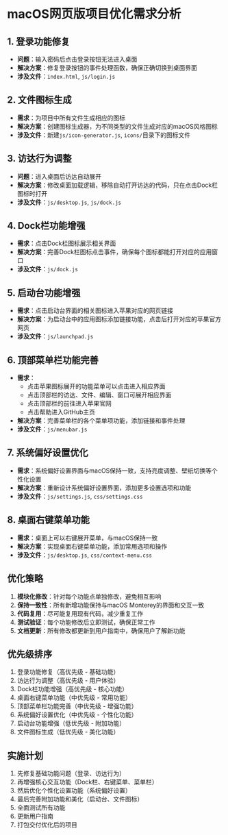 # macOS网页版项目优化需求分析

## 1. 登录功能修复
- **问题**：输入密码后点击登录按钮无法进入桌面
- **解决方案**：修复登录按钮的事件处理函数，确保正确切换到桌面界面
- **涉及文件**：`index.html`, `js/login.js`

## 2. 文件图标生成
- **需求**：为项目中所有文件生成相应的图标
- **解决方案**：创建图标生成器，为不同类型的文件生成对应的macOS风格图标
- **涉及文件**：新建`js/icon-generator.js`, `icons/`目录下的图标文件

## 3. 访达行为调整
- **问题**：进入桌面后访达自动展开
- **解决方案**：修改桌面加载逻辑，移除自动打开访达的代码，只在点击Dock栏图标时打开
- **涉及文件**：`js/desktop.js`, `js/dock.js`

## 4. Dock栏功能增强
- **需求**：点击Dock栏图标展示相关界面
- **解决方案**：完善Dock栏图标点击事件，确保每个图标都能打开对应的应用窗口
- **涉及文件**：`js/dock.js`

## 5. 启动台功能增强
- **需求**：点击启动台界面的相关图标进入苹果对应的网页链接
- **解决方案**：为启动台中的应用图标添加链接功能，点击后打开对应的苹果官方网页
- **涉及文件**：`js/launchpad.js`

## 6. 顶部菜单栏功能完善
- **需求**：
  - 点击苹果图标展开的功能菜单可以点击进入相应界面
  - 点击顶部栏的访达、文件、编辑、窗口可展开相应界面
  - 点击顶部栏的前往进入苹果官网
  - 点击帮助进入GitHub主页
- **解决方案**：完善菜单栏的各个菜单项功能，添加链接和事件处理
- **涉及文件**：`js/menubar.js`

## 7. 系统偏好设置优化
- **需求**：系统偏好设置界面与macOS保持一致，支持亮度调整、壁纸切换等个性化设置
- **解决方案**：重新设计系统偏好设置界面，添加更多设置选项和功能
- **涉及文件**：`js/settings.js`, `css/settings.css`

## 8. 桌面右键菜单功能
- **需求**：桌面上可以右键展开菜单，与macOS保持一致
- **解决方案**：实现桌面右键菜单功能，添加常用选项和操作
- **涉及文件**：`js/desktop.js`, `css/context-menu.css`

## 优化策略

1. **模块化修改**：针对每个功能点单独修改，避免相互影响
2. **保持一致性**：所有新增功能保持与macOS Monterey的界面和交互一致
3. **代码复用**：尽可能复用现有代码，减少重复工作
4. **测试验证**：每个功能修改后立即测试，确保正常工作
5. **文档更新**：所有修改都更新到用户指南中，确保用户了解新功能

## 优先级排序

1. 登录功能修复（高优先级 - 基础功能）
2. 访达行为调整（高优先级 - 用户体验）
3. Dock栏功能增强（高优先级 - 核心功能）
4. 桌面右键菜单功能（中优先级 - 常用功能）
5. 顶部菜单栏功能完善（中优先级 - 增强功能）
6. 系统偏好设置优化（中优先级 - 个性化功能）
7. 启动台功能增强（低优先级 - 附加功能）
8. 文件图标生成（低优先级 - 美化功能）

## 实施计划

1. 先修复基础功能问题（登录、访达行为）
2. 再增强核心交互功能（Dock栏、右键菜单、菜单栏）
3. 然后优化个性化设置功能（系统偏好设置）
4. 最后完善附加功能和美化（启动台、文件图标）
5. 全面测试所有功能
6. 更新用户指南
7. 打包交付优化后的项目
